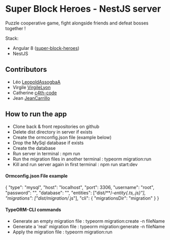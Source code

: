 # Super Block Heroes - NestJS server

Puzzle cooperative game, fight alongside friends and defeat bosses together !

Stack:

- Angular 8 ([super-block-heroes](https://github.com/JeanCarrillo/super-block-heroes))
- NestJS

## Contributors

- Léo           [LeopoldAssogbaA](https://github.com/LeopoldAssogbaA)
- Virgile       [VirgileLyon](https://github.com/VirgileLyon)
- Catherine     [c4th-code](https://github.com/c4th-code)
- Jean          [JeanCarrillo](https://github.com/JeanCarrillo)


## How to run the app

- Clone back & front repositories on github
- Delete dist directory in server if exists
- Create the ormconfig.json file (example below)
- Drop the MySql database if exists
- Create the database
- Run server in terminal : npm run
- Run the migration files in another terminal  : typeorm migration:run
- Kill and run server again in first terminal : npm run start:dev

#### Ormconfig.json File example
{
    "type": "mysql",
    "host": "localhost",
    "port": 3306,
    "username": "root",
    "password": "",
    "database": "",
    "entities": ["dist/**/*-entity{.ts,.js}"],
    "migrations": ["dist/migration/*.js"],
    "cli": {
        "migrationsDir": "migration"
    }
}

#### TypeORM-CLI commands

- Generate an empty migration file :    typeorm migration:create -n fileName
- Generate a 'real' migration file :    typeorm migration:generate -n fileName
- Apply the migration file :            typeorm migration:run
